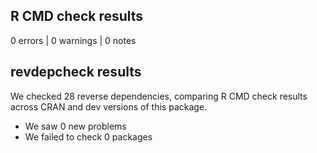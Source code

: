 ## R CMD check results

0 errors | 0 warnings | 0 notes

## revdepcheck results

We checked 28 reverse dependencies, comparing R CMD check results across CRAN and dev versions of this package.

 * We saw 0 new problems
 * We failed to check 0 packages

